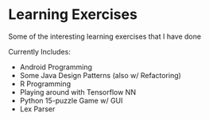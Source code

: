 # Learning Exercises

Some of the interesting learning exercises that I have done

Currently Includes:
* Android Programming
* Some Java Design Patterns (also w/ Refactoring)
* R Programming
* Playing around with Tensorflow NN
* Python 15-puzzle Game w/ GUI
* Lex Parser
